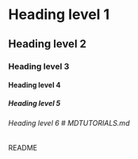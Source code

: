 # Heading level 1
## Heading level 2 
### Heading level 3
#### Heading level 4
##### Heading level 5
###### Heading level 6 # MDTUTORIALS.md
README
